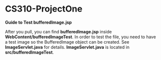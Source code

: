 # CS310-ProjectOne

<strong>Guide to Test bufferedImage.jsp</strong>

  After you pull, you can find <strong>bufferedImage.jsp</strong> inside <strong>WebContent/bufferedImageTest</strong>. In order to test the file, you need to have a test image so the BufferedImage object can be created. See <strong>ImageServlet.java</strong> for details. <strong>ImageServlet.java</strong> is located in <strong>src/bufferedImageTest</strong>.
